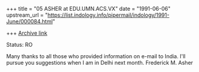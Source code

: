 +++
title = "05 ASHER at EDU.UMN.ACS.VX"
date = "1991-06-06"
upstream_url = "https://list.indology.info/pipermail/indology/1991-June/000084.html"

+++
[Archive link](https://list.indology.info/pipermail/indology/1991-June/000084.html)

Status: RO

Many thanks to all those who provided information on e-mail to
India.  I'll pursue you suggestions when I am in Delhi next
month.  Frederick M. Asher




